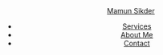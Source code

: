 <!DOCTYPE html>
<html lang="en">
<head>
    <meta charset="UTF-8">
    <meta name="viewport" content="width=device-width, initial-scale=1.0">
    <title>My Personal Page - Mamun Sikder</title>
    <script src="https://cdn.tailwindcss.com"></script>
    <style>
        /* Custom font: Inter */
        body {
            font-family: 'Inter', sans-serif;
        }
    </style>
</head>
<body class="bg-gray-100 text-gray-800">
    <header class="bg-white shadow-md py-4">
        <div class="container mx-auto px-4 flex justify-between items-center">
            <a href="#" class="text-2xl font-bold text-blue-800 rounded-md p-2 hover:bg-gray-50 transition duration-300">
                Mamun Sikder
            </a>
            <nav>
                <ul class="flex space-x-6">
                    <li><a href="#services" class="text-gray-700 hover:text-blue-800 font-medium rounded-md p-2 hover:bg-gray-100 transition duration-300">Services</a></li>
                    <li><a href="#about" class="text-gray-700 hover:text-blue-800 font-medium rounded-md p-2 hover:bg-gray-100 transition duration-300">About Me</a></li>
                    <li><a href="#contact" class="text-gray-700 hover:text-blue-800 font-medium rounded-md p-2 hover:bg-gray-100 transition duration-300">Contact</a></li>
                </
